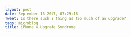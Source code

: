 ```yaml
---
layout: post
date: September 13 2017, 07:29:16
Tweet: Is there such a thing as too much of an upgrade?
tags: microblog
title: iPhone X Upgrade Syndrome
---
```




